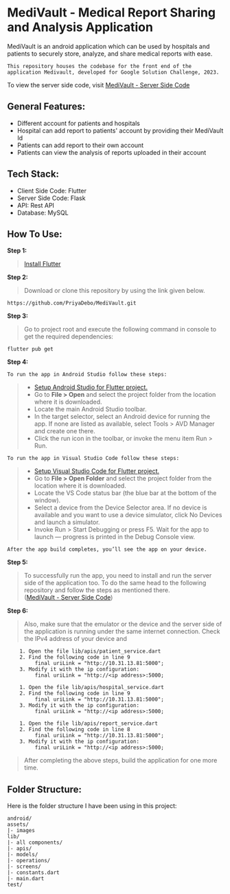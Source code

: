 # MediVault - Medical Report Sharing and Analysis Application
MediVault is an android application which can be used by hospitals and patients to securely store, analyze, and share medical reports with ease.

```This repository houses the codebase for the front end of the application Medivault, developed for Google Solution Challenge, 2023. ```

To view the server side code, visit [MediVault - Server Side Code](https://github.com/progite/SolutionChallenge)


## General Features:
- Different account for patients and hospitals
- Hospital can add report to patients' account by providing their MediVault Id
- Patients can add report to their own account
- Patients can view the analysis of reports uploaded in their account

## Tech Stack:
- Client Side Code: Flutter
- Server Side Code: Flask
- API: Rest API
- Database: MySQL

## How To Use:
**Step 1:**
>[Install Flutter](https://flutter.dev/docs/get-started/install)

**Step 2:**
>Download or clone this repository by using the link given below.
```
https://github.com/PriyaDebo/MediVault.git
```
**Step 3:**
>Go to project root and execute the following command in console to get the required dependencies:
```
flutter pub get
```
**Step 4:**

```To run the app in Android Studio follow these steps:```
>- [Setup Android Studio for Flutter project.](https://flutter.dev/docs/get-started/editor?tab=androidstudio#androidstudio)
>- Go to **File > Open** and select the project folder from the location where it is downloaded.
>- Locate the main Android Studio toolbar.
 >- In the target selector, select an Android device for running the app. If none are listed as available, select Tools > AVD Manager and create one there.
 >- Click the run icon in the toolbar, or invoke the menu item Run > Run.
 >
```To run the app in Visual Studio Code follow these steps:```
>- [Setup Visual Studio Code for Flutter project.](https://flutter.dev/docs/get-started/editor?tab=vscode#vscode)
>- Go to **File > Open Folder** and select the project folder from the location where it is downloaded.
>- Locate the VS Code status bar (the blue bar at the bottom of the window).
>- Select a device from the Device Selector area. If no device is available and you want to use a device simulator, click  No Devices  and launch a simulator.
>-  Invoke  Run > Start Debugging  or press  F5.   Wait for the app to launch — progress is printed in the  Debug Console  view.
>
```After the app build completes, you’ll see the app on your device.```

**Step 5:**
>To successfully run the app, you need to install and run the server side of the application too. To do the same head to the following repository and follow the steps as mentioned there.
><br>([MediVault - Server Side Code](https://github.com/progite/SolutionChallenge))

**Step 6:**
>Also, make sure that the emulator or the device and the server side of the application is running under the same internet connection.
>Check the IPv4 address of your device and
```
	1. Open the file lib/apis/patient_service.dart
	2. Find the following code in line 9
	     final uriLink = "http://10.31.13.81:5000";
	3. Modify it with the ip configuration:
	     final uriLink = "http://<ip address>:5000;
```
```
	1. Open the file lib/apis/hospital_service.dart
	2. Find the following code in line 9
	     final uriLink = "http://10.31.13.81:5000";
	3. Modify it with the ip configuration:
	     final uriLink = "http://<ip address>:5000;
```
```
	1. Open the file lib/apis/report_service.dart
	2. Find the following code in line 8
	     final uriLink = "http://10.31.13.81:5000";
	3. Modify it with the ip configuration:
	     final uriLink = "http://<ip address>:5000;
```
>After completing the above steps, build the application for one more time.

## Folder Structure:
Here is the folder structure I have been using in this project:
```
android/
assets/
|- images
lib/
|- all components/
|- apis/
|- models/
|- operations/
|- screens/
|- constants.dart
|- main.dart
test/
```